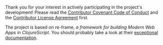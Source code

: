 Thank you for your interest in actively participating in the project's development!
Please read the [Contributor Covenant Code of Conduct](https://github.com/re-path/studio/blob/main/CODE_OF_CONDUCT.md) and the [Contributor License Agreement](cla.md) first.

The project is based on re-frame, <i>a framework for building Modern Web Apps in ClojureScript</i>.
You should probably take a look at their [exceptional documentation](https://day8.github.io/re-frame/re-frame/).
